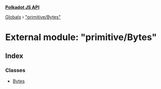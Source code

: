 **[Polkadot JS API](../README.md)**

[Globals](../globals.md) › [&quot;primitive/Bytes&quot;](_primitive_bytes_.md)

# External module: "primitive/Bytes"

## Index

### Classes

* [Bytes](../classes/_primitive_bytes_.bytes.md)